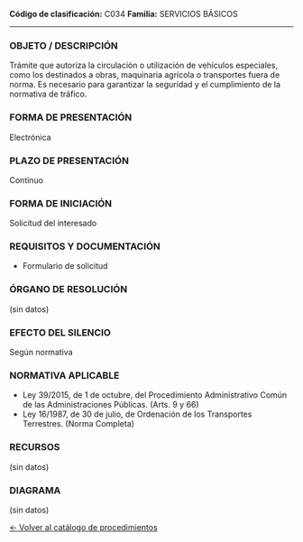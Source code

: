 
**Código de clasificación:** C034
**Familia:** SERVICIOS BÁSICOS

---

### OBJETO / DESCRIPCIÓN

Trámite que autoriza la circulación o utilización de vehículos especiales, como los destinados a obras, maquinaria agrícola o transportes fuera de norma. Es necesario para garantizar la seguridad y el cumplimiento de la normativa de tráfico.

### FORMA DE PRESENTACIÓN

Electrónica

### PLAZO DE PRESENTACIÓN

Continuo

### FORMA DE INICIACIÓN

Solicitud del interesado

### REQUISITOS Y DOCUMENTACIÓN

- Formulario de solicitud

### ÓRGANO DE RESOLUCIÓN

(sin datos)

### EFECTO DEL SILENCIO

Según normativa

### NORMATIVA APLICABLE

- Ley 39/2015, de 1 de octubre, del Procedimiento Administrativo Común de las Administraciones Públicas. (Arts. 9 y 66)
- Ley 16/1987, de 30 de julio, de Ordenación de los Transportes Terrestres. (Norma Completa)

### RECURSOS

(sin datos)

### DIAGRAMA

(sin datos)


[← Volver al catálogo de procedimientos](../buscador.md)